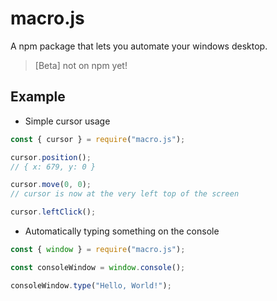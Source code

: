 # macro.js
A npm package that lets you automate your windows desktop.
> [Beta] not on npm yet!

## Example
- Simple cursor usage
```js
const { cursor } = require("macro.js");

cursor.position();
// { x: 679, y: 0 }

cursor.move(0, 0);
// cursor is now at the very left top of the screen

cursor.leftClick();
```
- Automatically typing something on the console
```js
const { window } = require("macro.js");

const consoleWindow = window.console();

consoleWindow.type("Hello, World!");
```
